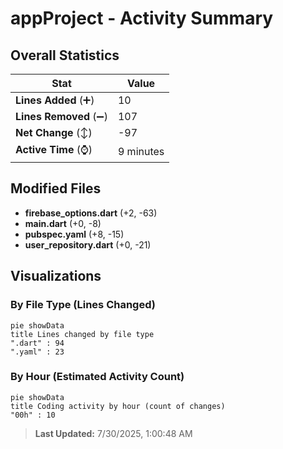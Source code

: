 # appProject - Activity Summary 

## Overall Statistics

| Stat                   | Value                                                             |
| ---------------------- | ----------------------------------------------------------------- |
| **Lines Added** (➕)   | 10                                          |
| **Lines Removed** (➖) | 107                                        |
| **Net Change** (↕)    | -97                |
| **Active Time** (⌚)   | 9 minutes |


## Modified Files
- **firebase_options.dart** (+2, -63)
- **main.dart** (+0, -8)
- **pubspec.yaml** (+8, -15)
- **user_repository.dart** (+0, -21)

## Visualizations

### By File Type (Lines Changed)

```mermaid
pie showData
title Lines changed by file type
".dart" : 94
".yaml" : 23
```

### By Hour (Estimated Activity Count)

```mermaid
pie showData
title Coding activity by hour (count of changes)
"00h" : 10
```


> **Last Updated:** 7/30/2025, 1:00:48 AM